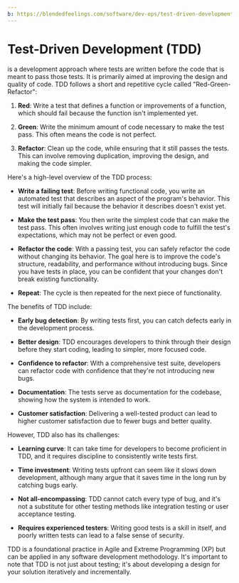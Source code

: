 ```yaml
---
b: https://blendedfeelings.com/software/dev-ops/test-driven-development-tdd.md
---
```


# Test-Driven Development (TDD) 
is a development approach where tests are written before the code that is meant to pass those tests. It is primarily aimed at improving the design and quality of code. TDD follows a short and repetitive cycle called "Red-Green-Refactor":

1. **Red**: Write a test that defines a function or improvements of a function, which should fail because the function isn't implemented yet.
   
2. **Green**: Write the minimum amount of code necessary to make the test pass. This often means the code is not perfect.

3. **Refactor**: Clean up the code, while ensuring that it still passes the tests. This can involve removing duplication, improving the design, and making the code simpler.

Here's a high-level overview of the TDD process:

- **Write a failing test**: Before writing functional code, you write an automated test that describes an aspect of the program's behavior. This test will initially fail because the behavior it describes doesn't exist yet.

- **Make the test pass**: You then write the simplest code that can make the test pass. This often involves writing just enough code to fulfill the test's expectations, which may not be perfect or even good.

- **Refactor the code**: With a passing test, you can safely refactor the code without changing its behavior. The goal here is to improve the code's structure, readability, and performance without introducing bugs. Since you have tests in place, you can be confident that your changes don't break existing functionality.

- **Repeat**: The cycle is then repeated for the next piece of functionality.

The benefits of TDD include:

- **Early bug detection**: By writing tests first, you can catch defects early in the development process.

- **Better design**: TDD encourages developers to think through their design before they start coding, leading to simpler, more focused code.

- **Confidence to refactor**: With a comprehensive test suite, developers can refactor code with confidence that they're not introducing new bugs.

- **Documentation**: The tests serve as documentation for the codebase, showing how the system is intended to work.

- **Customer satisfaction**: Delivering a well-tested product can lead to higher customer satisfaction due to fewer bugs and better quality.

However, TDD also has its challenges:

- **Learning curve**: It can take time for developers to become proficient in TDD, and it requires discipline to consistently write tests first.

- **Time investment**: Writing tests upfront can seem like it slows down development, although many argue that it saves time in the long run by catching bugs early.

- **Not all-encompassing**: TDD cannot catch every type of bug, and it's not a substitute for other testing methods like integration testing or user acceptance testing.

- **Requires experienced testers**: Writing good tests is a skill in itself, and poorly written tests can lead to a false sense of security.

TDD is a foundational practice in Agile and Extreme Programming (XP) but can be applied in any software development methodology. It's important to note that TDD is not just about testing; it's about developing a design for your solution iteratively and incrementally.